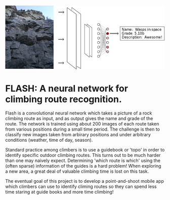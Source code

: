 ![GitHub Logo](https://github.com/jon-toledo/Flash/blob/master/images/FLASH.png)

# FLASH: A neural network for climbing route recognition.

Flash is a convolutional neural network which takes a picture of a rock climbing route as input, and as output gives the name and grade of the route.  The network is trained using about 200 images of each route taken from various positions during a small time period.  The challenge is then to classify new images taken from arbirary positions and under arbitrary conditions (weather, time of day, season).

Standard practice among climbers is to use a guidebook or 'topo' in order to identify specific outdoor climbing routes. This turns out to be much harder than one may naively expect. Determining 'which route is which' using the (often sparse) information of the guides is a hard problem! When exploring a new area, a great deal of valuable climbing time is lost on this task.

The eventual goal of this project is to develop a point-and-shoot mobile app which climbers can use to identify climing routes so they can spend less time staring at guide books and more time climbing!  

<!-- 

## Current status

This is an ongoing project. As I have already mentioned, the eventual goal is to develop a mobile app which takes data from your phones camera as input, feeds this data into a pre-trained neural network, and produces route data as output (e.g. the name and difficulty grade of the route). 

The current status of the project is much more humble and is only a proof of concept. I choose 4 different climbing routes in a popular sector of the local climbing area Mount Nemo. Lets call them route 1, ...., route 4. I took 200 pictures of each route from various angles -- this constituted the training set. My wife then took around 50 pictures of each route from various positions of her own choosing -- this constituted the test set. The goal was to train a neural network that would correctly classify the images in the test set.  

The first step is just to concentrate on training data and testing data collected on the same day, but independently by different people. This is a fairly simple problem of image recognition, and excellent results of > 99% can be achieved with simple versions of standard architecture.

Of course one will eventually need to ensure generalization to different conditions, mainly various weather conditions, time of day, season. It is not practical to collect training data under all possible conditions, so we need to design a neural network which focuses on the qualities of the route which are invariant under these changes.  

-->


